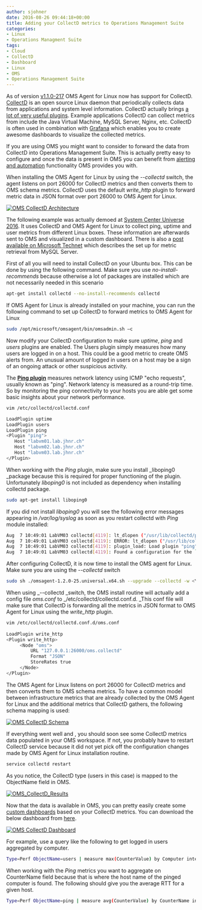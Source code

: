 ```yaml
---
author: sjohner
date: 2016-08-26 09:44:18+00:00
title: Adding your CollectD metrics to Operations Management Suite
categories:
- Linux
- Operations Managment Suite
tags:
- Cloud
- CollectD
- Dashboard
- Linux
- OMS
- Operations Management Suite
---
```


As of version [v1.1.0-217](http://github.com/Microsoft/OMS-Agent-for-Linux/releases) OMS Agent for Linux now has support for CollectD. [CollectD](https://collectd.org/) is an open source Linux daemon that periodically collects data from applications and system level information. CollectD actually brings [a lot of very useful plugins](https://collectd.org/wiki/index.php/Table_of_Plugins). Example applications CollectD can collect metrics from include the Java Virtual Machine, MySQL Server, Nginx, etc. CollectD is often used in combination with [Grafana](https://github.com/grafana/grafana) which enables you to create awesome dashboards to visualize the collected metrics.

If you are using OMS you might want to consider to forward the data from CollectD into Operations Management Suite. This is actually pretty easy to configure and once the data is present in OMS you can benefit from [alerting and automation](https://azure.microsoft.com/en-us/documentation/articles/log-analytics-alerts/) functionality OMS provides you with.

When installing the OMS Agent for Linux by using the _--collectd_ switch, the agent listens on port 26000 for CollectD metrics and then converts them to OMS schema metrics. CollectD uses the default _write_http_ plugin to forward metric data in JSON format over port 26000 to OMS Agent for Linux.

[![OMS CollectD Architecture](/images/OMS_CollectD_Architecture.png)](/images/OMS_CollectD_Architecture.png)

The following example was actually demoed at [System Center Universe 2016](http://www.systemcenteruniverse.ch). It uses CollectD and OMS Agent for Linux to collect ping, uptime and user metrics from different Linux boxes. These information are afterwards sent to OMS and visualized in a custom dashboard. There is also a [post available on Microsoft Technet](https://blogs.technet.microsoft.com/msoms/2016/07/14/bring-your-custom-collectd-metrics-into-the-oms-log-analytics-platform/) which describes the set up for metric retrieval from MySQL Server.

First of all you will need to install CollectD on your Ubuntu box. This can be done by using the following command. Make sure you use _no-install-recommends_ because otherwise a lot of packages are installed which are not necessarily needed in this scenario

```bash
apt-get install collectd --no-install-recommends collectd
```

If OMS Agent for Linux is already installed on your machine, you can run the following command to set up CollectD to forward metrics to OMS Agent for Linux

```bash    
sudo /opt/microsoft/omsagent/bin/omsadmin.sh –c
```

Now modify your CollectD configuration to make sure _uptime_, _ping_ and _users_ plugins are enabled. The Users plugin simply measures how many users are logged in on a host. This could be a good metric to create OMS alerts from. An unusual amount of logged in users on a host may be a sign of an ongoing attack or other suspicious activity.

The [**Ping plugin**](https://collectd.org/documentation/manpages/collectd.conf.5.shtml#plugin_ping) measures network latency using ICMP "echo requests", usually known as "ping". Network latency is measured as a round-trip time. So by monitoring the ping connectivity to your hosts you are able get some basic insights about your network performance.

```bash
vim /etc/collectd/collectd.conf

LoadPlugin uptime
LoadPlugin users
LoadPlugin ping
<Plugin "ping">
   Host "labvm01.lab.jhnr.ch"
   Host "labvm02.lab.jhnr.ch"
   Host "labvm03.lab.jhnr.ch"
</Plugin>
```

When working with the _Ping_ plugin, make sure you install _liboping0 _package because this is required for proper functioning of the plugin. Unfortunately _liboping0_ is not included as dependency when installing collectd package.

```bash
sudo apt-get install liboping0
```

If you did not install _liboping0_ you will see the following error messages appearing in _/var/log/syslog_ as soon as you restart collectd with _Ping_ module installed:

```bash
Aug  7 10:49:01 LabVM03 collectd[4119]: lt_dlopen ("/usr/lib/collectd/ping.so") failed: file not found. The most common cause for this problem is missing dependencies. Use ldd(1) to check the dependencies of the plugin / shared object.
Aug  7 10:49:01 LabVM03 collectd[4119]: ERROR: lt_dlopen ("/usr/lib/collectd/ping.so") failed: file not found. The most common cause for this problem is missing dependencies. Use ldd(1) to check the dependencies of the plugin / shared object.
Aug  7 10:49:01 LabVM03 collectd[4119]: plugin_load: Load plugin "ping" failed with status 1.
Aug  7 10:49:01 LabVM03 collectd[4119]: Found a configuration for the `ping' plugin, but the plugin isn't loaded or didn't register a configuration callback.
```

After configuring CollectD, it is now time to install the OMS agent for Linux. Make sure you are using the _--collectd_ switch

```bash 
sudo sh ./omsagent-1.2.0-25.universal.x64.sh --upgrade --collectd -w <YOUR OMS WORKSPACE ID> -s <YOUR OMS WORKSPACE PRIMARY KEY>
```

When using _--collectd _switch, the OMS install routine will actually add a config file _oms.conf_ to _/etc/collectd/collectd.conf.d. _This conf file will make sure that CollectD is forwarding all the metrics in JSON format to OMS Agent for Linux using the _write_http_ plugin.

```bash 
vim /etc/collectd/collectd.conf.d/oms.conf
    
LoadPlugin write_http
<Plugin write_http>
     <Node "oms">
         URL "127.0.0.1:26000/oms.collectd"
         Format "JSON"
         StoreRates true
     </Node>
</Plugin>
```

The OMS Agent for Linux listens on port 26000 for CollectD metrics and then converts them to OMS schema metrics. To have a common model between infrastructure metrics that are already collected by the OMS Agent for Linux and the additional metrics that CollectD gathers, the following schema mapping is used:

[![OMS CollectD Schema](/images/OMS_CollectD_Schema-e1472052330883.png)](/images/OMS_CollectD_Schema.png)

If everything went well and , you should soon see some CollectD metrics data populated in your OMS workspace. If not, you probably have to restart CollectD service because it did not yet pick off the configuration changes made by OMS Agent for Linux installation routine.

```bash 
service collectd restart
```

As you notice, the CollectD type (users in this case) is mapped to the ObjectName field in OMS.

[![OMS_CollectD_Results](/images/OMS_CollectD_Results.png)](/images/OMS_CollectD_Results.png)

Now that the data is available in OMS, you can pretty easily create some [custom dashboards](https://azure.microsoft.com/en-us/documentation/articles/log-analytics-dashboards/) based on your CollectD metrics. You can download the below dashboard from [here](https://github.com/sjohner/OMS-Dashboards).

[![OMS CollectD Dashboard](/images/OMS_CollectD_Dashboard-1024x405.png)](/images/OMS_CollectD_Dashboard.png)

For example, use a query like the following to get logged in users aggregated by computer.

```bash
Type=Perf ObjectName=users | measure max(CounterValue) by Computer interval 5minutes
```

When working with the _Ping_ metrics you want to aggregate on CounterName field because that is where the host name of the pinged computer is found. The following should give you the average RTT for a given host.

```bash
Type=Perf ObjectName=ping | measure avg(CounterValue) by CounterName interval 5minutes
```
